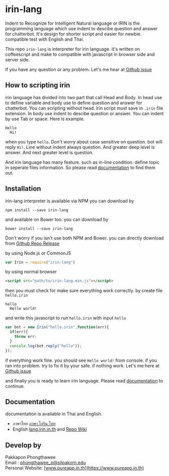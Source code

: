 # irin-lang
Indent to Recognize for Intelligent Natural language or IRIN is the programming language which use indent to descibe question and answer for chatterbot. It's design for shorter script and easier for newbie. compatible test with English and Thai.

This repo `irin-lang` is interpreter for irin language. it's written on coffeescript and make to compatible with javascript in browser side and server side.

If you have any question or any problem. Let's me hear at [Github issue](https://github.com/pureexe/irin-lang/issues)

## How to scripting irin

irin language has divided into two part that call Head and Body. In head use to define variable and body use to define question and answer for chatterbot. You can scripting without head. irin script must save in `.irin` file extension. In body use indent to descibe question or answer. You can indent by use Tab or space. Here is example.

```
Hello
  Hi!
```
when you type `hello`. Don't worry about case sensitive on question. bot will reply `Hi!`. Line without indent always question. And greater deep level is answer. And next greater level is question.

And irin language has many feature. such as in-line condition. define topic in seperate files information. So please read [documentation](https://github.com/pureexe/irin-lang/wiki) to find them out.

## Installation

irin-lang interpreter is available via NPM you can download by
```
npm install --save irin-lang
```

and available on Bower too. you can download by
```
bower install --save irin-lang
```

Don't worry if you isn't use both NPM and Bower. you can directly download from [Github Repo Release](https://github.com/pureexe/irin-lang/releases)

by using Node.js or CommonJS
``` javascript
var Irin = require("irin-lang")
```

by using normal browser
``` html
<script src="path/to/irin-lang.min.js"></script>
```

then you must check for make sure everything work correctly. by create file `hello.irin`
```
hello
  Hello world!
```  
and write this javascript to run `hello.irin` with input `hello`
```  javascript
var bot = new Irin("hello.irin",function(err){
  if(err){
    throw err;
  }
  console.log(bot.reply("hello"));
});
```  
if everything work fine. you should see `Hello world!` from console.
if you ran into problem. try to fix it by your safe. if nothing work. Let's me here at [Github issue](https://github.com/pureexe/irin-lang/issues)

and finally you is ready to learn irin language. Please read [documentation](https://github.com/pureexe/irin-lang/wiki) to continue.

## Documentation
documentation is available in Thai and English.
- ภาษาไทย [ภาษา.ไอริน.ไทย](https://ภาษา.ไอริน.ไทย)
- English [lang.irin.in.th](https://lang.irin.in.th) and [Repo Wiki](https://github.com/pureexe/irin-lang/wiki)

## Develop by
Pakkapon Phongthawee  
Email : phongthawee_p@silpakorn.edu  
Personal Website: [www.pureapp.in.th](https://www.pureapp.in.th)  
